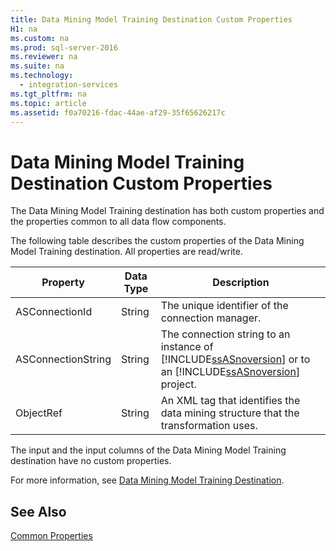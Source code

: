 ```yaml
---
title: Data Mining Model Training Destination Custom Properties
H1: na
ms.custom: na
ms.prod: sql-server-2016
ms.reviewer: na
ms.suite: na
ms.technology: 
  - integration-services
ms.tgt_pltfrm: na
ms.topic: article
ms.assetid: f0a70216-fdac-44ae-af29-35f65626217c
---
```

# Data Mining Model Training Destination Custom Properties
  The Data Mining Model Training destination has both custom properties and the properties common to all data flow components.  
  
 The following table describes the custom properties of the Data Mining Model Training destination. All properties are read/write.  
  
|Property|Data Type|Description|  
|--------------|---------------|-----------------|  
|ASConnectionId|String|The unique identifier of the connection manager.|  
|ASConnectionString|String|The connection string to an instance of [!INCLUDE[ssASnoversion](../../Topics/TopicNameContainA/includes/ssASnoversion_md.md)] or to an [!INCLUDE[ssASnoversion](../../Topics/TopicNameContainA/includes/ssASnoversion_md.md)] project.|  
|ObjectRef|String|An XML tag that identifies the data mining structure that the transformation uses.|  
  
 The input and the input columns of the Data Mining Model Training destination have no custom properties.  
  
 For more information, see [Data Mining Model Training Destination](../../Topics/TopicNameNotContainA/Data-Mining-Model-Training-Destination.md).  
  
## See Also  
 [Common Properties](../../Topics/TopicNameNotContainA/Common-Properties.md)  
  
  